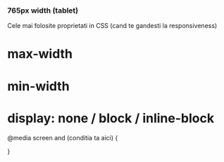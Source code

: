 ### 765px width (tablet)

Cele mai folosite proprietati in CSS (cand te gandesti la responsiveness)
# max-width
# min-width
# display: none / block / inline-block

@media screen and (conditia ta aici)  {

}
